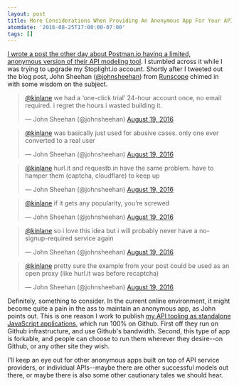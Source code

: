 ```yaml
---
layout: post
title: More Considerations When Providing An Anonymous App For Your API Service
atomdate: '2016-08-25T17:00:00-07:00'
tags: []
---
```

[I wrote a post the other day about Postman.io having a limited, anonymous version of their API modeling tool](http://apievangelist.com/2016/08/19/providing-an-anonymous-layer-to-your-api-provider-service-like-stoplightio/). I stumbled across it while I was trying to upgrade my Stoplight.io account. Shortly after I tweeted out the blog post, John Sheehan ([@johnsheehan](https://twitter.com/johnsheehan)) from [Runscope](https://www.runscope.com/) chimed in with some wisdom on the subject.

> [@kinlane](https://twitter.com/kinlane) we had a ‘one-click trial’ 24-hour account once, no email required. i regret the hours i wasted building it.
> 
> — John Sheehan (@johnsheehan) [August 19, 2016](https://twitter.com/johnsheehan/status/766730507685990401)

> [@kinlane](https://twitter.com/kinlane) was basically just used for abusive cases. only one ever converted to a real user
> 
> — John Sheehan (@johnsheehan) [August 19, 2016](https://twitter.com/johnsheehan/status/766730600774447109)

> [@kinlane](https://twitter.com/kinlane) hurl.it and requestb.in have the same problem. have to hamper them (captcha, cloudflare) to keep up
> 
> — John Sheehan (@johnsheehan) [August 19, 2016](https://twitter.com/johnsheehan/status/766730729241751552)

> [@kinlane](https://twitter.com/kinlane) if it gets any popularity, you’re screwed
> 
> — John Sheehan (@johnsheehan) [August 19, 2016](https://twitter.com/johnsheehan/status/766730925287747584)

> [@kinlane](https://twitter.com/kinlane) so i love this idea but i will probably never have a no-signup-required service again
> 
> — John Sheehan (@johnsheehan) [August 19, 2016](https://twitter.com/johnsheehan/status/766730874612092933)

> [@kinlane](https://twitter.com/kinlane) pretty sure the example from your post could be used as an open proxy (like hurl.it was before recaptcha)
> 
> — John Sheehan (@johnsheehan) [August 19, 2016](https://twitter.com/johnsheehan/status/766731066862206977)

Definitely, something to consider. In the current online environment, it might become quite a pain in the ass to maintain an anonymous app, as John points out. This is one reason I work to publish [my API tooling as standalone JavaScript applications](http://apievangelist.com/2013/09/24/excel-and-csv-conversion-to-json-and-xml-in-javascript-that-runs-100-on-github/), which run 100% on Github. First off they run on Github infrastructure, and use Github's bandwidth. Second, this type of app is forkable, and people can choose to run them wherever they desire--on Github, or any other site they wish.

I'll keep an eye out for other anonymous apps built on top of API service providers, or individual APIs--maybe there are other successful models out there, or maybe there is also some other cautionary tales we should hear.